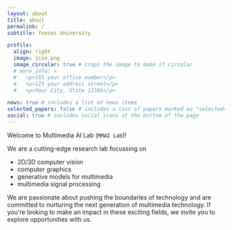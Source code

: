 ```yaml
---
layout: about
title: about
permalink: /
subtitle: Yonsei University

profile:
  align: right
  image: icon.png
  image_circular: true # crops the image to make it circular
  # more_info: >
  #   <p>555 your office number</p>
  #   <p>123 your address street</p>
  #   <p>Your City, State 12345</p>

news: true # includes a list of news items
selected_papers: false # includes a list of papers marked as "selected={true}"
social: true # includes social icons at the bottom of the page
---
```

Welcome to Multimedia AI Lab (`MMAI Lab`)!

We are a cutting-edge research lab focussing on
- 2D/3D computer vision
- computer graphics
- generative models for multimedia
- multimedia signal processing

We are passionate about pushing the boundaries of technology and are committed to nurturing the next generation of multimedia technology. If you're looking to make an impact in these exciting fields, we invite you to explore opportunities with us.
